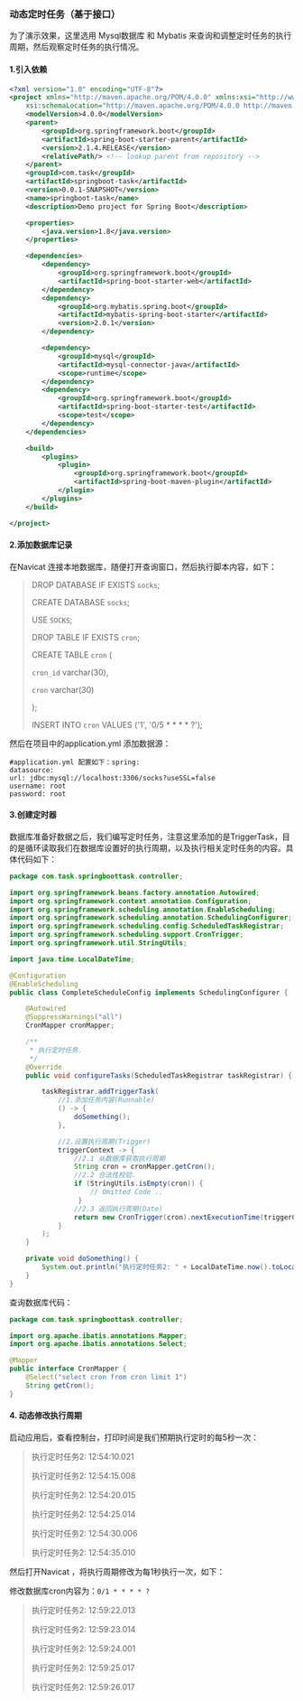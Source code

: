 ### **动态定时任务（基于接口）**

为了演示效果，这里选用 Mysql数据库 和 Mybatis 来查询和调整定时任务的执行周期，然后观察定时任务的执行情况。

#### 1.引入依赖

```xml
<?xml version="1.0" encoding="UTF-8"?>
<project xmlns="http://maven.apache.org/POM/4.0.0" xmlns:xsi="http://www.w3.org/2001/XMLSchema-instance"
	xsi:schemaLocation="http://maven.apache.org/POM/4.0.0 http://maven.apache.org/xsd/maven-4.0.0.xsd">
	<modelVersion>4.0.0</modelVersion>
	<parent>
		<groupId>org.springframework.boot</groupId>
		<artifactId>spring-boot-starter-parent</artifactId>
		<version>2.1.4.RELEASE</version>
		<relativePath/> <!-- lookup parent from repository -->
	</parent>
	<groupId>com.task</groupId>
	<artifactId>springboot-task</artifactId>
	<version>0.0.1-SNAPSHOT</version>
	<name>springboot-task</name>
	<description>Demo project for Spring Boot</description>

	<properties>
		<java.version>1.8</java.version>
	</properties>

	<dependencies>
		<dependency>
			<groupId>org.springframework.boot</groupId>
			<artifactId>spring-boot-starter-web</artifactId>
		</dependency>
		<dependency>
			<groupId>org.mybatis.spring.boot</groupId>
			<artifactId>mybatis-spring-boot-starter</artifactId>
			<version>2.0.1</version>
		</dependency>

		<dependency>
			<groupId>mysql</groupId>
			<artifactId>mysql-connector-java</artifactId>
			<scope>runtime</scope>
		</dependency>
		<dependency>
			<groupId>org.springframework.boot</groupId>
			<artifactId>spring-boot-starter-test</artifactId>
			<scope>test</scope>
		</dependency>
	</dependencies>

	<build>
		<plugins>
			<plugin>
				<groupId>org.springframework.boot</groupId>
				<artifactId>spring-boot-maven-plugin</artifactId>
			</plugin>
		</plugins>
	</build>

</project>
```



#### **2.添加数据库记录**

在Navicat 连接本地数据库，随便打开查询窗口，然后执行脚本内容，如下：

>DROP DATABASE IF EXISTS `socks`;
>
>CREATE DATABASE `socks`;
>
>USE `SOCKS`;
>
>DROP TABLE IF EXISTS `cron`;
>
>CREATE TABLE `cron` (
>
>`cron_id` varchar(30),
>
>`cron` varchar(30)
>
>);
>
>INSERT INTO `cron` VALUES ('1', '0/5 * * * * ?');

然后在项目中的application.yml 添加数据源：

```properties
#application.yml 配置如下：spring:
datasource:
url: jdbc:mysql://localhost:3306/socks?useSSL=false
username: root
password: root
```

#### **3.创建定时器**

数据库准备好数据之后，我们编写定时任务，注意这里添加的是TriggerTask，目的是循环读取我们在数据库设置好的执行周期，以及执行相关定时任务的内容。具体代码如下：



```java
package com.task.springboottask.controller;

import org.springframework.beans.factory.annotation.Autowired;
import org.springframework.context.annotation.Configuration;
import org.springframework.scheduling.annotation.EnableScheduling;
import org.springframework.scheduling.annotation.SchedulingConfigurer;
import org.springframework.scheduling.config.ScheduledTaskRegistrar;
import org.springframework.scheduling.support.CronTrigger;
import org.springframework.util.StringUtils;

import java.time.LocalDateTime;

@Configuration
@EnableScheduling
public class CompleteScheduleConfig implements SchedulingConfigurer {

    @Autowired
    @SuppressWarnings("all")
    CronMapper cronMapper;

    /**
     * 执行定时任务.
     */
    @Override
    public void configureTasks(ScheduledTaskRegistrar taskRegistrar) {

        taskRegistrar.addTriggerTask(
            //1.添加任务内容(Runnable)
            () -> {
                doSomething();
            },

            //2.设置执行周期(Trigger)
            triggerContext -> {
                //2.1 从数据库获取执行周期
                String cron = cronMapper.getCron();
                //2.2 合法性校验.
                if (StringUtils.isEmpty(cron)) {
                    // Omitted Code ..
                 }
                //2.3 返回执行周期(Date)
                return new CronTrigger(cron).nextExecutionTime(triggerContext);
            }
        );
    }

    private void doSomething() {
        System.out.println("执行定时任务2: " + LocalDateTime.now().toLocalTime());
    }
}
```

查询数据库代码：

```java
package com.task.springboottask.controller;

import org.apache.ibatis.annotations.Mapper;
import org.apache.ibatis.annotations.Select;

@Mapper
public interface CronMapper {
    @Select("select cron from cron limit 1")
    String getCron();
}
```

#### **4. 动态修改执行周期**

启动应用后，查看控制台，打印时间是我们预期执行定时的每5秒一次：

>执行定时任务2: 12:54:10.021 
>
>执行定时任务2: 12:54:15.008 
>
>执行定时任务2: 12:54:20.015 
>
>执行定时任务2: 12:54:25.014 
>
>执行定时任务2: 12:54:30.006 
>
>执行定时任务2: 12:54:35.010

然后打开Navicat ，将执行周期修改为每1秒执行一次，如下：

修改数据库cron内容为：`0/1 * * * * ?`

>执行定时任务2: 12:59:22.013 
>
>执行定时任务2: 12:59:23.014 
>
>执行定时任务2: 12:59:24.001 
>
>执行定时任务2: 12:59:25.017 
>
>执行定时任务2: 12:59:26.017